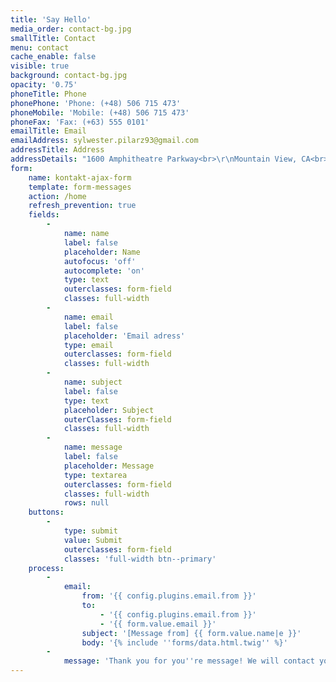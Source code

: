 ```yaml
---
title: 'Say Hello'
media_order: contact-bg.jpg
smallTitle: Contact
menu: contact
cache_enable: false
visible: true
background: contact-bg.jpg
opacity: '0.75'
phoneTitle: Phone
phonePhone: 'Phone: (+48) 506 715 473'
phoneMobile: 'Mobile: (+48) 506 715 473'
phoneFax: 'Fax: (+63) 555 0101'
emailTitle: Email
emailAddress: sylwester.pilarz93@gmail.com
addressTitle: Address
addressDetails: "1600 Amphitheatre Parkway<br>\r\nMountain View, CA<br>\r\n94043 US"
form:
    name: kontakt-ajax-form
    template: form-messages
    action: /home
    refresh_prevention: true
    fields:
        -
            name: name
            label: false
            placeholder: Name
            autofocus: 'off'
            autocomplete: 'on'
            type: text
            outerclasses: form-field
            classes: full-width
        -
            name: email
            label: false
            placeholder: 'Email adress'
            type: email
            outerclasses: form-field
            classes: full-width
        -
            name: subject
            label: false
            type: text
            placeholder: Subject
            outerClasses: form-field
            classes: full-width
        -
            name: message
            label: false
            placeholder: Message
            type: textarea
            outerclasses: form-field
            classes: full-width
            rows: null
    buttons:
        -
            type: submit
            value: Submit
            outerclasses: form-field
            classes: 'full-width btn--primary'
    process:
        -
            email:
                from: '{{ config.plugins.email.from }}'
                to:
                    - '{{ config.plugins.email.from }}'
                    - '{{ form.value.email }}'
                subject: '[Message from] {{ form.value.name|e }}'
                body: '{% include ''forms/data.html.twig'' %}'
        -
            message: 'Thank you for you''re message! We will contact you shortly'
---
```


